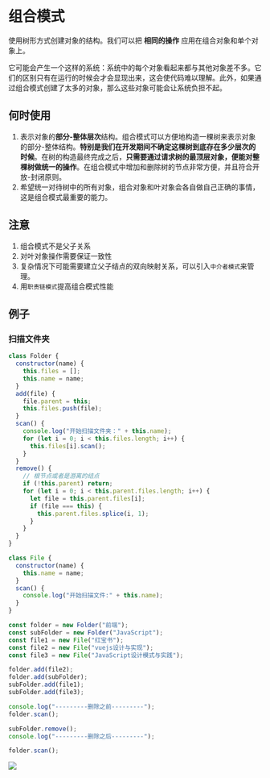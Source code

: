 # 组合模式

使用树形方式创建对象的结构。我们可以把 **相同的操作** 应用在组合对象和单个对象上。

它可能会产生一个这样的系统：系统中的每个对象看起来都与其他对象差不多。它们的区别只有在运行的时候会才会显现出来，这会使代码难以理解。此外，如果通过组合模式创建了太多的对象，那么这些对象可能会让系统负担不起。

## 何时使用

1. 表示对象的**部分-整体层次**结构。组合模式可以方便地构造一棵树来表示对象的部分-整体结构。**特别是我们在开发期间不确定这棵树到底存在多少层次的时候**。在树的构造最终完成之后，**只需要通过请求树的最顶层对象，便能对整棵树做统一的操作**。在组合模式中增加和删除树的节点非常方便，并且符合开放-封闭原则。
2. 希望统一对待树中的所有对象，组合对象和叶对象会各自做自己正确的事情，这是组合模式最重要的能力。

## 注意

1. 组合模式不是父子关系
2. 对叶对象操作需要保证一致性
3. 复杂情况下可能需要建立父子结点的双向映射关系，可以引入`中介者模式`来管理。
4. 用`职责链模式`提高组合模式性能

## 例子

 ### 扫描文件夹

```js
class Folder {
  constructor(name) {
    this.files = [];
    this.name = name;
  }
  add(file) {
    file.parent = this;
    this.files.push(file);
  }
  scan() {
    console.log("开始扫描文件夹：" + this.name);
    for (let i = 0; i < this.files.length; i++) {
      this.files[i].scan();
    }
  }
  remove() {
    // 根节点或者是游离的结点
    if (!this.parent) return;
    for (let i = 0; i < this.parent.files.length; i++) {
      let file = this.parent.files[i];
      if (file === this) {
        this.parent.files.splice(i, 1);
      }
    }
  }
}

class File {
  constructor(name) {
    this.name = name;
  }
  scan() {
    console.log("开始扫描文件:" + this.name);
  }
}

const folder = new Folder("前端");
const subFolder = new Folder("JavaScript");
const file1 = new File("红宝书");
const file2 = new File("vuejs设计与实现");
const file3 = new File("JavaScript设计模式与实践");

folder.add(file2);
folder.add(subFolder);
subFolder.add(file1);
subFolder.add(file3);

console.log("---------删除之前---------");
folder.scan();

subFolder.remove();
console.log("---------删除之后---------");

folder.scan();
```

![](https://cdn.jsdelivr.net/gh/Merlin218/image-storage/picGo/202205140935569.png)



